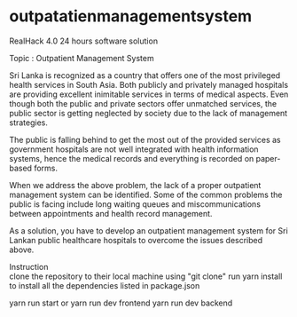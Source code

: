 # outpatatienmanagementsystem

RealHack 4.0 24 hours software solution 

Topic : Outpatient Management System

Sri Lanka is recognized as a country that offers one of the most privileged health services in
South Asia. Both publicly and privately managed hospitals are providing excellent inimitable
services in terms of medical aspects. Even though both the public and private sectors offer
unmatched services, the public sector is getting neglected by society due to the lack of
management strategies. 

The public is falling behind to get the most out of the provided
services as government hospitals are not well integrated with health information systems,
hence the medical records and everything is recorded on paper-based forms.

When we address the above problem, the lack of a proper outpatient management system can
be identified. 
Some of the common problems the public is facing include long waiting queues
and miscommunications between appointments and health record management.

As a solution, you have to develop an outpatient management system for Sri Lankan public
healthcare hospitals to overcome the issues described above.

Instruction  
clone the repository to their local machine using "git clone"
run yarn install to install all the dependencies listed in package.json

yarn run start or yarn run dev frontend
yarn run dev backend
